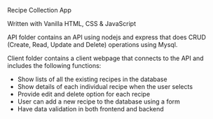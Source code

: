 Recipe Collection App

Written with Vanilla HTML, CSS & JavaScript 

API folder contains an API using nodejs and express that does CRUD (Create, Read, Update and Delete) operations using Mysql. 

Client folder contains a client webpage that connects to the API and includes the following functions:
- Show lists of all the existing recipes in the database
- Show details of each individual recipe when the user selects
- Provide edit and delete option for each recipe
- User can add a new recipe to the database using a form
- Have data validation in both frontend and backend
